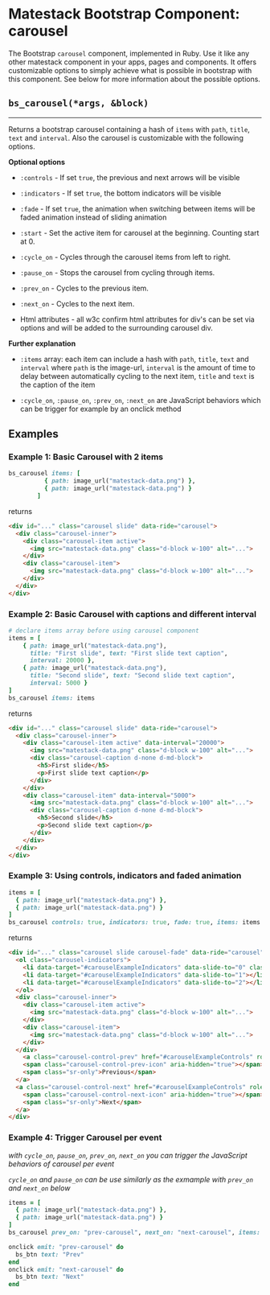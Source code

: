 # Matestack Bootstrap Component: carousel

The Bootstrap `carousel` component, implemented in Ruby. Use it like any other matestack component in your apps, pages and components. It offers customizable options to simply achieve what is possible in bootstrap with this component. See below for more information about the possible options.

## `bs_carousel(*args, &block)`
----

Returns a bootstrap carousel containing a hash of `items` with `path`, `title`, `text` and `interval`. Also the carousel is customizable with the following options.

**Optional options**

* `:controls` - If set `true`, the previous and next arrows will be visible

* `:indicators` - If set `true`, the bottom indicators will be visible

* `:fade` - If set `true`, the animation when switching between items will be faded animation instead of sliding animation

* `:start` - Set the active item for carousel at the beginning. Counting start at 0.

* `:cycle_on` - Cycles through the carousel items from left to right.

* `:pause_on` - Stops the carousel from cycling through items.

* `:prev_on` - Cycles to the previous item.

* `:next_on` - Cycles to the next item.

* Html attributes - all w3c confirm html attributes for div's can be set via options and will be added to the surrounding carousel div.

**Further explanation**
* `:items` array: each item can include a hash with `path`, `title`, `text` and `interval` where `path` is the image-url, `interval` is the amount of time to delay between automatically cycling to the next item, `title` and `text` is the caption of the item

* `:cycle_on`, `:pause_on`, `:prev_on`, `:next_on` are JavaScript behaviors which can be trigger for example by an onclick method

## Examples

### Example 1: Basic Carousel with 2 items

```ruby
bs_carousel items: [
          { path: image_url("matestack-data.png") },
          { path: image_url("matestack-data.png") }
        ]
```

returns

```html
<div id="..." class="carousel slide" data-ride="carousel">
  <div class="carousel-inner">
    <div class="carousel-item active">
      <img src="matestack-data.png" class="d-block w-100" alt="...">
    </div>
    <div class="carousel-item">
      <img src="matestack-data.png" class="d-block w-100" alt="...">
    </div>
  </div>
</div>
```

### Example 2: Basic Carousel with captions and different interval

```ruby
# declare items array before using carousel component
items = [
    { path: image_url("matestack-data.png"),
      title: "First slide", text: "First slide text caption",
      interval: 20000 },
    { path: image_url("matestack-data.png"),
      title: "Second slide", text: "Second slide text caption",
      interval: 5000 }
]
bs_carousel items: items
```

returns

```html
<div id="..." class="carousel slide" data-ride="carousel">
  <div class="carousel-inner">
    <div class="carousel-item active" data-interval="20000">
      <img src="matestack-data.png" class="d-block w-100" alt="...">
      <div class="carousel-caption d-none d-md-block">
        <h5>First slide</h5>
        <p>First slide text caption</p>
      </div>
    </div>
    <div class="carousel-item" data-interval="5000">
      <img src="matestack-data.png" class="d-block w-100" alt="...">
      <div class="carousel-caption d-none d-md-block">
        <h5>Second slide</h5>
        <p>Second slide text caption</p>
      </div>
    </div>
  </div>
</div>
```

### Example 3: Using controls, indicators and faded animation

```ruby
items = [
  { path: image_url("matestack-data.png") },
  { path: image_url("matestack-data.png") }
]
bs_carousel controls: true, indicators: true, fade: true, items: items
```

returns

```html
<div id="..." class="carousel slide carousel-fade" data-ride="carousel">
  <ol class="carousel-indicators">
    <li data-target="#carouselExampleIndicators" data-slide-to="0" class="active"></li>
    <li data-target="#carouselExampleIndicators" data-slide-to="1"></li>
    <li data-target="#carouselExampleIndicators" data-slide-to="2"></li>
  </ol>
  <div class="carousel-inner">
    <div class="carousel-item active">
      <img src="matestack-data.png" class="d-block w-100" alt="...">
    </div>
    <div class="carousel-item">
      <img src="matestack-data.png" class="d-block w-100" alt="...">
    </div>
  </div>
    <a class="carousel-control-prev" href="#carouselExampleControls" role="button" data-slide="prev">
    <span class="carousel-control-prev-icon" aria-hidden="true"></span>
    <span class="sr-only">Previous</span>
  </a>
  <a class="carousel-control-next" href="#carouselExampleControls" role="button" data-slide="next">
    <span class="carousel-control-next-icon" aria-hidden="true"></span>
    <span class="sr-only">Next</span>
  </a>
</div>
```

### Example 4: Trigger Carousel per event
*with `cycle_on`, `pause_on`, `prev_on`, `next_on` you can trigger the JavaScript behaviors of carousel per event*

*`cycle_on` and `pause_on` can be use similarly as the exmample with `prev_on` and `next_on` below*

```ruby
items = [
  { path: image_url("matestack-data.png") },
  { path: image_url("matestack-data.png") }
]
bs_carousel prev_on: "prev-carousel", next_on: "next-carousel", items: items

onclick emit: "prev-carousel" do
  bs_btn text: "Prev"
end
onclick emit: "next-carousel" do
  bs_btn text: "Next"
end
```
